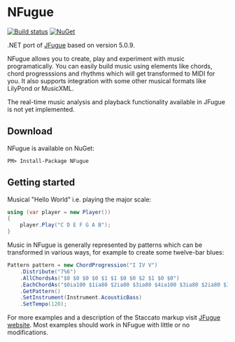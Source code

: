 # NFugue

[![Build status](https://ci.appveyor.com/api/projects/status/u25hrsi0a1d9jecd?svg=true)](https://ci.appveyor.com/project/mchudy/nfugue)
[![NuGet](https://img.shields.io/nuget/v/NFugue.svg?maxAge=60)](https://www.nuget.org/packages/NFugue/)

.NET port of [JFugue](http://jfugue.org) based on version 5.0.9.

NFugue allows you to create, play and experiment with music programatically. You can easily build music using 
elements like chords, chord progresssions and rhythms which will get transformed to MIDI for you. It also supports 
integration with some other musical formats like LilyPond or MusicXML.

The real-time music analysis and playback functionality available in JFugue is not yet implemented. 

## Download
NFugue is available on NuGet:
```
PM> Install-Package NFugue
```

## Getting started
Musical "Hello World" i.e. playing the major scale:
```csharp
using (var player = new Player())
{
    player.Play("C D E F G A B");
}
```
Music in NFugue is generally represented by patterns which can be transformed in various ways, 
for example to create some twelve-bar blues:
```csharp
Pattern pattern = new ChordProgression("I IV V")
    .Distribute("7%6")
    .AllChordsAs("$0 $0 $0 $0 $1 $1 $0 $0 $2 $1 $0 $0")
    .EachChordAs("$0ia100 $1ia80 $2ia80 $3ia80 $4ia100 $3ia80 $2ia80 $1ia80")
    .GetPattern()
    .SetInstrument(Instrument.AcousticBass)
    .SetTempo(120);
```
For more examples and a description of the Staccato markup visit [JFugue website](http://jfugue.org/). Most examples should work in NFugue with little or no modifications.
